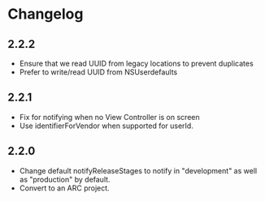 Changelog
=========

2.2.2
------

-   Ensure that we read UUID from legacy locations to prevent duplicates
-   Prefer to write/read UUID from NSUserdefaults


2.2.1
------

-   Fix for notifying when no View Controller is on screen
-   Use identifierForVendor when supported for userId.


2.2.0
------

-   Change default notifyReleaseStages to notify in "development" as well as "production" by default.
-   Convert to an ARC project.
